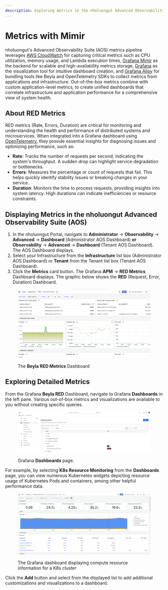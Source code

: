 ```yaml
---
description: Exploring metrics in the nholuongut Advanced Observability Suite (AOS)
---
```


# Metrics with Mimir

nholuongut's Advanced Observability Suite (AOS) metrics pipeline leverages [AWS CloudWatch](https://docs.aws.amazon.com/AmazonCloudWatch/latest/monitoring/WhatIsCloudWatch.html) for capturing critical metrics such as CPU utilization, memory usage, and Lambda execution times, [Grafana Mimir](https://grafana.com/oss/mimir/) as the backend for scalable and high-availability metrics storage, [Grafana](https://grafana.com/) as the visualization tool for intuitive dashboard creation, and [Grafana Alloy](https://grafana.com/docs/alloy/latest/) for bundling tools like Beyla and OpenTelemetry SDKs to collect metrics from applications and infrastructure. Out-of-the-box metrics combine with custom application-level metrics, to create unified dashboards that correlate infrastructure and application performance for a comprehensive view of system health.

## About RED Metrics

RED metrics (Rate, Errors, Duration) are critical for monitoring and understanding the health and performance of distributed systems and microservices. When integrated into a Grafana dashboard using [OpenTelemetry](https://opentelemetry.io/), they provide essential insights for diagnosing issues and optimizing performance, such as: &#x20;

* **Rate**: Tracks the number of requests per second, indicating the system's throughput. A sudden drop can highlight service degradation or bottlenecks.
* **Errors**: Measures the percentage or count of requests that fail. This helps quickly identify stability issues or breaking changes in your service.
* **Duration**: Monitors the time to process requests, providing insights into system latency. High durations can indicate inefficiencies or resource constraints.

## Displaying Metrics in the nholuongut Advanced Observability Suite (AOS)

1. In the nholuongut Portal, navigate to **Administrator** -> **Observability** -> **Advanced** -> **Dashboard** (Administrator AOS Dashboard) **or Observability** -> **Advanced** -> **Dashboard** (Tenant AOS Dashboard). The AOS Dashboard displays.
2. Select your Infrastructure from the **Infrastructure** list box (Administrator AOS Dashboard) or **Tenant** from the Tenant list box (Tenant AOS Dashboard).&#x20;
3. Click the **Metrics** card button. The Grafana **APM** -> **RED Metrics** Dashboard displays. The graphic below shows the **RED** (Request, Error, Duration) Dashboard.

<figure><img src="../../.gitbook/assets/image (2) (1).png" alt=""><figcaption><p>The <strong>Beyla RED Metrics</strong> Dashboard</p></figcaption></figure>

## Exploring Detailed Metrics

From the Grafana **Beyla RED** Dashboard, navigate to Grafana **Dashboards** in the left pane. Various out-of-box metrics and visualizations are available to you without creating specific queries.&#x20;

<figure><img src="../../.gitbook/assets/metrics2_k8s.png" alt=""><figcaption><p>Grafana <strong>Dashboards</strong> page.</p></figcaption></figure>

For example, by selecting **K8s Resource Monitoring** from the **Dashboards** page, you can view numerous Kubernetes widgets depicting resource usage of Kubernetes Pods and containers, among other helpful performance data.&#x20;

<figure><img src="../../.gitbook/assets/k8s-cluster.png" alt=""><figcaption><p>The Grafana dashboard displaying compute resource information for a K8s cluster</p></figcaption></figure>

Click the **Add** button and select from the displayed list to add additional customizations and visualizations to a dashboard.


